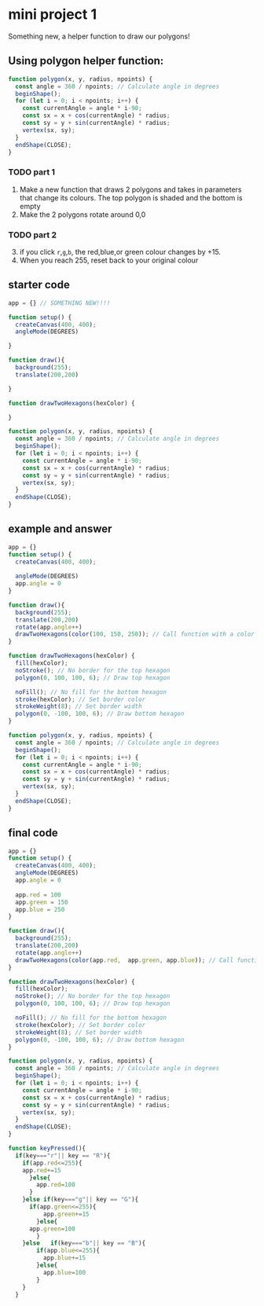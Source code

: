 # mini project 1
Something new, a helper function to draw our polygons!

## Using polygon helper function:

```javascript
function polygon(x, y, radius, npoints) {
  const angle = 360 / npoints; // Calculate angle in degrees   
  beginShape();
  for (let i = 0; i < npoints; i++) {
    const currentAngle = angle * i-90;
    const sx = x + cos(currentAngle) * radius;
    const sy = y + sin(currentAngle) * radius;
    vertex(sx, sy);
  }
  endShape(CLOSE);
}
```




### TODO part 1
1. Make a new function that draws 2 polygons and takes in parameters that change its colours. The top polygon is shaded and the bottom is empty
2. Make the 2 polygons rotate around 0,0

### TODO part 2
3. if you click `r`,`g`,`b`, the red,blue,or green colour changes by +15.
4. When you reach 255, reset back to your original colour

 




## starter code

```javascript
app = {} // SOMETHING NEW!!!!

function setup() {
  createCanvas(400, 400);
  angleMode(DEGREES)

}

function draw(){
  background(255);
  translate(200,200)

}

function drawTwoHexagons(hexColor) {

}

function polygon(x, y, radius, npoints) {
  const angle = 360 / npoints; // Calculate angle in degrees   
  beginShape();
  for (let i = 0; i < npoints; i++) {
    const currentAngle = angle * i-90;
    const sx = x + cos(currentAngle) * radius;
    const sy = y + sin(currentAngle) * radius;
    vertex(sx, sy);
  }
  endShape(CLOSE);
}

```
## example and answer

```javascript
app = {}
function setup() {
  createCanvas(400, 400);
  
  angleMode(DEGREES)
  app.angle = 0
}

function draw(){
  background(255);
  translate(200,200)
  rotate(app.angle++)
  drawTwoHexagons(color(100, 150, 250)); // Call function with a color
}

function drawTwoHexagons(hexColor) {
  fill(hexColor);
  noStroke(); // No border for the top hexagon
  polygon(0, 100, 100, 6); // Draw top hexagon

  noFill(); // No fill for the bottom hexagon
  stroke(hexColor); // Set border color
  strokeWeight(8); // Set border width
  polygon(0, -100, 100, 6); // Draw bottom hexagon
}

function polygon(x, y, radius, npoints) {
  const angle = 360 / npoints; // Calculate angle in degrees   
  beginShape();
  for (let i = 0; i < npoints; i++) {
    const currentAngle = angle * i-90;
    const sx = x + cos(currentAngle) * radius;
    const sy = y + sin(currentAngle) * radius;
    vertex(sx, sy);
  }
  endShape(CLOSE);
}

```
## final code
```javascript
app = {}
function setup() {
  createCanvas(400, 400);
  angleMode(DEGREES)
  app.angle = 0
  
  app.red = 100
  app.green = 150
  app.blue = 250
}

function draw(){
  background(255);
  translate(200,200)
  rotate(app.angle++)
  drawTwoHexagons(color(app.red,  app.green, app.blue)); // Call function with a color
}

function drawTwoHexagons(hexColor) {
  fill(hexColor);
  noStroke(); // No border for the top hexagon
  polygon(0, 100, 100, 6); // Draw top hexagon

  noFill(); // No fill for the bottom hexagon
  stroke(hexColor); // Set border color
  strokeWeight(8); // Set border width
  polygon(0, -100, 100, 6); // Draw bottom hexagon
}

function polygon(x, y, radius, npoints) {
  const angle = 360 / npoints; // Calculate angle in degrees   
  beginShape();
  for (let i = 0; i < npoints; i++) {
    const currentAngle = angle * i-90;
    const sx = x + cos(currentAngle) * radius;
    const sy = y + sin(currentAngle) * radius;
    vertex(sx, sy);
  }
  endShape(CLOSE);
}

function keyPressed(){  
  if(key==="r"|| key == "R"){
    if(app.red<=255){
    app.red+=15
      }else{
        app.red=100
      }
    }else if(key==="g"|| key == "G"){
      if(app.green<=255){
          app.green+=15
        }else{
      app.green=100
        }
    }else   if(key==="b"|| key == "B"){
        if(app.blue<=255){
          app.blue+=15
        }else{
          app.blue=100
        }
    }
  }
  ```
